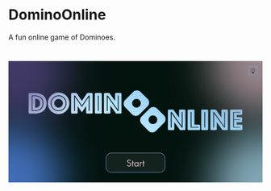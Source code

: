 # DominoOnline
A fun online game of Dominoes.

# 
![Poster](https://github.com/Lachy200408/DominoOnline/blob/codigo/screenshot.png)
